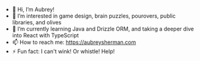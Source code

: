 - 👋 Hi, I’m Aubrey!
- 👀 I’m interested in game design, brain puzzles, pourovers, public libraries, and olives
- 🌱 I’m currently learning Java and Drizzle ORM, and taking a deeper dive into React with TypeScript
- 📫 How to reach me: https://aubreysherman.com
- ⚡ Fun fact: I can't wink! Or whistle! Help!

<!---
aubrey-sherman/aubrey-sherman is a ✨ special ✨ repository because its `README.md` (this file) appears on your GitHub profile.
You can click the Preview link to take a look at your changes.
--->
